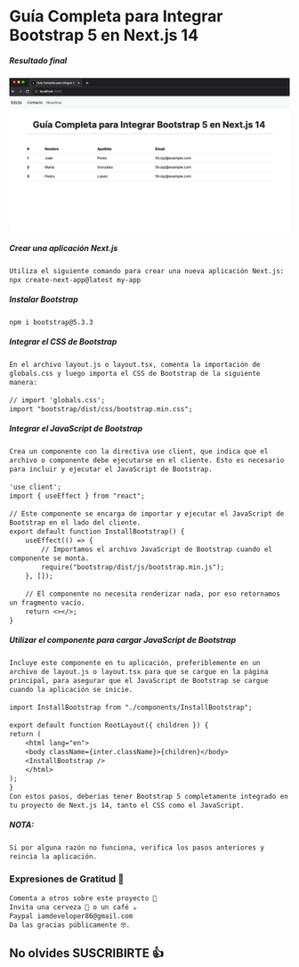 # Guía Completa para Integrar Bootstrap 5 en Next.js 14

##### Resultado final

![](https://raw.githubusercontent.com/urian121/imagenes-proyectos-github/master/instalar-bootstrap5-en-nextjs.png)

##### Crear una aplicación Next.js

    Utiliza el siguiente comando para crear una nueva aplicación Next.js:
    npx create-next-app@latest my-app

##### Instalar Bootstrap

    npm i bootstrap@5.3.3

##### Integrar el CSS de Bootstrap

    En el archivo layout.js o layout.tsx, comenta la importación de globals.css y luego importa el CSS de Bootstrap de la siguiente manera:

    // import 'globals.css';
    import "bootstrap/dist/css/bootstrap.min.css";

##### Integrar el JavaScript de Bootstrap

    Crea un componente con la directiva use client, que indica que el archivo o componente debe ejecutarse en el cliente. Esto es necesario para incluir y ejecutar el JavaScript de Bootstrap.

    'use client';
    import { useEffect } from "react";

    // Este componente se encarga de importar y ejecutar el JavaScript de Bootstrap en el lado del cliente.
    export default function InstallBootstrap() {
        useEffect(() => {
            // Importamos el archivo JavaScript de Bootstrap cuando el componente se monta.
            require("bootstrap/dist/js/bootstrap.min.js");
        }, []);

        // El componente no necesita renderizar nada, por eso retornamos un fragmento vacío.
        return <></>;
    }

##### Utilizar el componente para cargar JavaScript de Bootstrap

    Incluye este componente en tu aplicación, preferiblemente en un archivo de layout.js o layout.tsx para que se cargue en la página principal, para asegurar que el JavaScript de Bootstrap se cargue cuando la aplicación se inicie.

    import InstallBootstrap from "./components/InstallBootstrap";

    export default function RootLayout({ children }) {
    return (
        <html lang="en">
        <body className={inter.className}>{children}</body>
        <InstallBootstrap />
        </html>
    );
    }
    Con estos pasos, deberías tener Bootstrap 5 completamente integrado en tu proyecto de Next.js 14, tanto el CSS como el JavaScript.

##### NOTA:

    Si por alguna razón no funciona, verifica los pasos anteriores y reincia la aplicación.

### Expresiones de Gratitud 🎁

    Comenta a otros sobre este proyecto 📢
    Invita una cerveza 🍺 o un café ☕
    Paypal iamdeveloper86@gmail.com
    Da las gracias públicamente 🤓.

## No olvides SUSCRIBIRTE 👍
